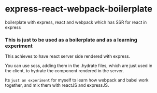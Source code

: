 # express-react-webpack-boilerplate
boilerplate with express, react and webpack which has SSR for react in express

### This is just to be used as a boilerplate and as a learning experiment

This achieves to have react server side rendered with express.

You can use scss, adding them in the .hydrate files, which are just used in the client, to hydrate the component rendered in the server.

Its `just an experiment` for myself to learn how webpack and babel work together, and mix them with reactJS and expressJS.
